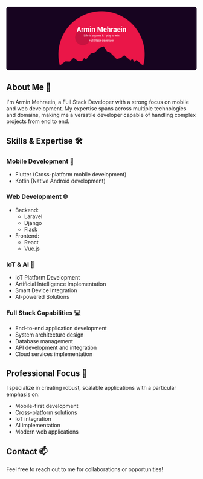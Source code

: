 [![Banner](./cover.png)](https://github.com/arminmehraeen)

## About Me 👋

I'm Armin Mehraein, a Full Stack Developer with a strong focus on mobile and web development. My expertise spans across multiple technologies and domains, making me a versatile developer capable of handling complex projects from end to end.

## Skills & Expertise 🛠️

### Mobile Development 📱
- Flutter (Cross-platform mobile development)
- Kotlin (Native Android development)

### Web Development 🌐
- Backend:
  - Laravel
  - Django
  - Flask
- Frontend:
  - React
  - Vue.js

### IoT & AI 🤖
- IoT Platform Development
- Artificial Intelligence Implementation
- Smart Device Integration
- AI-powered Solutions

### Full Stack Capabilities 💻
- End-to-end application development
- System architecture design
- Database management
- API development and integration
- Cloud services implementation

## Professional Focus 🎯

I specialize in creating robust, scalable applications with a particular emphasis on:
- Mobile-first development
- Cross-platform solutions
- IoT integration
- AI implementation
- Modern web applications

## Contact 📫

Feel free to reach out to me for collaborations or opportunities!




